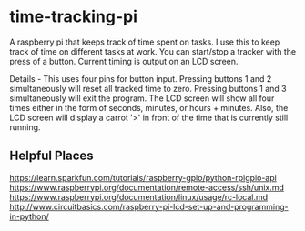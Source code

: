# time-tracking-pi

A raspberry pi that keeps track of time spent on tasks. 
I use this to keep track of time on different tasks at work. You can start/stop a tracker with the press of a button. Current timing is output on an LCD screen. 

Details - This uses four pins for button input. Pressing buttons 1 and 2 simultaneously will reset all tracked time to zero. Pressing buttons 1 and 3 simultaneously will exit the program. The LCD screen will show all four times either in the form of seconds, minutes, or hours + minutes. Also, the LCD screen will display a carrot '>' in front of the time that is currently still running.







## Helpful Places
https://learn.sparkfun.com/tutorials/raspberry-gpio/python-rpigpio-api
https://www.raspberrypi.org/documentation/remote-access/ssh/unix.md
https://www.raspberrypi.org/documentation/linux/usage/rc-local.md
http://www.circuitbasics.com/raspberry-pi-lcd-set-up-and-programming-in-python/
